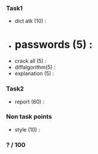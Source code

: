 ### Task1

* dict atk    (10) : 
* # passwords  (5) :
* crack all    (5) :
* diffalgorithm(5) :
* explanation  (5) : 

### Task2

* report (60) : 



### Non task points

* style (10) : 

### ? / 100

